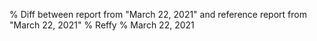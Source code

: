 % Diff between report from "March 22, 2021" and reference report from "March 22, 2021"
% Reffy
% March 22, 2021


